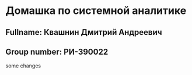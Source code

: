 # Домашка по системной аналитике
## Fullname: Квашнин Дмитрий Андреевич
## Group number: РИ-390022
some changes